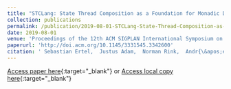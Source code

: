 ```yaml
---
title: "STCLang: State Thread Composition as a Foundation for Monadic Dataflow Parallelism"
collection: publications
permalink: /publication/2019-08-01-STCLang-State-Thread-Composition-as-a-Foundation-for-Monadic-Dataflow-Parallelism
date: 2019-08-01
venue: 'Proceedings of the 12th ACM SIGPLAN International Symposium on Haskell'
paperurl: 'http://doi.acm.org/10.1145/3331545.3342600'
citation: ' Sebastian Ertel,  Justus Adam,  Norman Rink,  Andr{\&apos;e}s Goens,  Jeronimo Castrillon, &quot;STCLang: State Thread Composition as a Foundation for Monadic Dataflow Parallelism.&quot; Proceedings of the 12th ACM SIGPLAN International Symposium on Haskell, 2019.'
---
```

[Access paper here](http://doi.acm.org/10.1145/3331545.3342600){:target="_blank"}
or [Access local copy here](https://sertel.github.io/files/stclang_haskell_symposium_2019.pdf){:target="_blank"}
